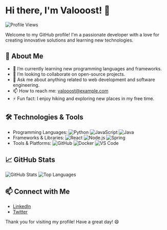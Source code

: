 # Hi there, I'm Valooost! 👋

![Profile Views](https://komarev.com/ghpvc/?username=valooost&color=blue)

Welcome to my GitHub profile! I'm a passionate developer with a love for creating innovative solutions and learning new technologies.

## 🚀 About Me
- 🌱 I’m currently learning new programming languages and frameworks.
- 👯 I’m looking to collaborate on open-source projects.
- 💬 Ask me about anything related to web development and software engineering.
- 📫 How to reach me: [valooost@example.com](mailto:valooost@example.com)
- ⚡ Fun fact: I enjoy hiking and exploring new places in my free time.

## 🛠️ Technologies & Tools
- Programming Languages: ![Python](https://img.shields.io/badge/Python-3776AB?style=for-the-badge&logo=python&logoColor=white) ![JavaScript](https://img.shields.io/badge/JavaScript-F7DF1E?style=for-the-badge&logo=javascript&logoColor=black) ![Java](https://img.shields.io/badge/Java-007396?style=for-the-badge&logo=java&logoColor=white)
- Frameworks & Libraries: ![React](https://img.shields.io/badge/React-61DAFB?style=for-the-badge&logo=react&logoColor=black) ![Node.js](https://img.shields.io/badge/Node.js-339933?style=for-the-badge&logo=nodedotjs&logoColor=white) ![Spring](https://img.shields.io/badge/Spring-6DB33F?style=for-the-badge&logo=spring&logoColor=white)
- Tools & Platforms: ![GitHub](https://img.shields.io/badge/GitHub-181717?style=for-the-badge&logo=github&logoColor=white) ![Docker](https://img.shields.io/badge/Docker-2496ED?style=for-the-badge&logo=docker&logoColor=white) ![VS Code](https://img.shields.io/badge/VS%20Code-007ACC?style=for-the-badge&logo=visual-studio-code&logoColor=white)

## 📈 GitHub Stats
![GitHub Stats](https://github-readme-stats.vercel.app/api?username=valooost&show_icons=true&theme=radical)
![Top Languages](https://github-readme-stats.vercel.app/api/top-langs/?username=valooost&layout=compact&theme=radical)

## 📫 Connect with Me
- [LinkedIn](https://www.linkedin.com/in/valooost)
- [Twitter](https://twitter.com/valooost)

Thank you for visiting my profile! Have a great day! 😄
